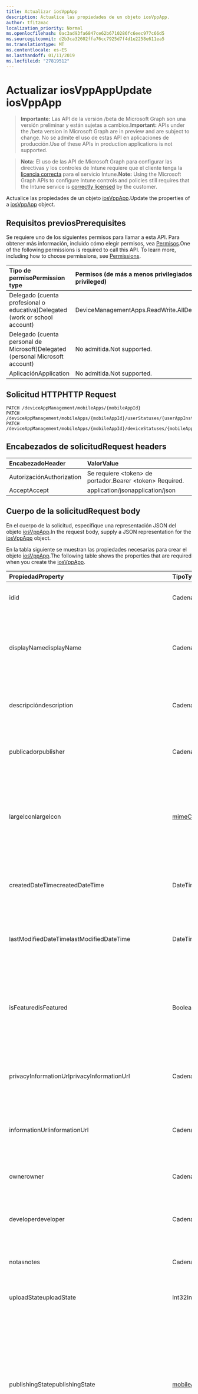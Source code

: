 ```yaml
---
title: Actualizar iosVppApp
description: Actualice las propiedades de un objeto iosVppApp.
author: tfitzmac
localization_priority: Normal
ms.openlocfilehash: 0ac3ad93fa6847ce62b6710286fc6eec977c66d5
ms.sourcegitcommit: d2b3ca32602ffa76cc7925d7f4d1e2258e611ea5
ms.translationtype: MT
ms.contentlocale: es-ES
ms.lasthandoff: 01/11/2019
ms.locfileid: "27819512"
---
```

# <a name="update-iosvppapp"></a><span data-ttu-id="1c46d-103">Actualizar iosVppApp</span><span class="sxs-lookup"><span data-stu-id="1c46d-103">Update iosVppApp</span></span>

> <span data-ttu-id="1c46d-104">**Importante:** Las API de la versión /beta de Microsoft Graph son una versión preliminar y están sujetas a cambios.</span><span class="sxs-lookup"><span data-stu-id="1c46d-104">**Important:** APIs under the /beta version in Microsoft Graph are in preview and are subject to change.</span></span> <span data-ttu-id="1c46d-105">No se admite el uso de estas API en aplicaciones de producción.</span><span class="sxs-lookup"><span data-stu-id="1c46d-105">Use of these APIs in production applications is not supported.</span></span>

> <span data-ttu-id="1c46d-106">**Nota:** El uso de las API de Microsoft Graph para configurar las directivas y los controles de Intune requiere que el cliente tenga la [licencia correcta](https://go.microsoft.com/fwlink/?linkid=839381) para el servicio Intune.</span><span class="sxs-lookup"><span data-stu-id="1c46d-106">**Note:** Using the Microsoft Graph APIs to configure Intune controls and policies still requires that the Intune service is [correctly licensed](https://go.microsoft.com/fwlink/?linkid=839381) by the customer.</span></span>

<span data-ttu-id="1c46d-107">Actualice las propiedades de un objeto [iosVppApp](../resources/intune-apps-iosvppapp.md).</span><span class="sxs-lookup"><span data-stu-id="1c46d-107">Update the properties of a [iosVppApp](../resources/intune-apps-iosvppapp.md) object.</span></span>
## <a name="prerequisites"></a><span data-ttu-id="1c46d-108">Requisitos previos</span><span class="sxs-lookup"><span data-stu-id="1c46d-108">Prerequisites</span></span>
<span data-ttu-id="1c46d-p102">Se requiere uno de los siguientes permisos para llamar a esta API. Para obtener más información, incluido cómo elegir permisos, vea [Permisos](/graph/permissions-reference).</span><span class="sxs-lookup"><span data-stu-id="1c46d-p102">One of the following permissions is required to call this API. To learn more, including how to choose permissions, see [Permissions](/graph/permissions-reference).</span></span>

|<span data-ttu-id="1c46d-111">Tipo de permiso</span><span class="sxs-lookup"><span data-stu-id="1c46d-111">Permission type</span></span>|<span data-ttu-id="1c46d-112">Permisos (de más a menos privilegiados)</span><span class="sxs-lookup"><span data-stu-id="1c46d-112">Permissions (from most to least privileged)</span></span>|
|:---|:---|
|<span data-ttu-id="1c46d-113">Delegado (cuenta profesional o educativa)</span><span class="sxs-lookup"><span data-stu-id="1c46d-113">Delegated (work or school account)</span></span>|<span data-ttu-id="1c46d-114">DeviceManagementApps.ReadWrite.All</span><span class="sxs-lookup"><span data-stu-id="1c46d-114">DeviceManagementApps.ReadWrite.All</span></span>|
|<span data-ttu-id="1c46d-115">Delegado (cuenta personal de Microsoft)</span><span class="sxs-lookup"><span data-stu-id="1c46d-115">Delegated (personal Microsoft account)</span></span>|<span data-ttu-id="1c46d-116">No admitida.</span><span class="sxs-lookup"><span data-stu-id="1c46d-116">Not supported.</span></span>|
|<span data-ttu-id="1c46d-117">Aplicación</span><span class="sxs-lookup"><span data-stu-id="1c46d-117">Application</span></span>|<span data-ttu-id="1c46d-118">No admitida.</span><span class="sxs-lookup"><span data-stu-id="1c46d-118">Not supported.</span></span>|

## <a name="http-request"></a><span data-ttu-id="1c46d-119">Solicitud HTTP</span><span class="sxs-lookup"><span data-stu-id="1c46d-119">HTTP Request</span></span>
<!-- {
  "blockType": "ignored"
}
-->
``` http
PATCH /deviceAppManagement/mobileApps/{mobileAppId}
PATCH /deviceAppManagement/mobileApps/{mobileAppId}/userStatuses/{userAppInstallStatusId}/app
PATCH /deviceAppManagement/mobileApps/{mobileAppId}/deviceStatuses/{mobileAppInstallStatusId}/app
```

## <a name="request-headers"></a><span data-ttu-id="1c46d-120">Encabezados de solicitud</span><span class="sxs-lookup"><span data-stu-id="1c46d-120">Request headers</span></span>
|<span data-ttu-id="1c46d-121">Encabezado</span><span class="sxs-lookup"><span data-stu-id="1c46d-121">Header</span></span>|<span data-ttu-id="1c46d-122">Valor</span><span class="sxs-lookup"><span data-stu-id="1c46d-122">Value</span></span>|
|:---|:---|
|<span data-ttu-id="1c46d-123">Autorización</span><span class="sxs-lookup"><span data-stu-id="1c46d-123">Authorization</span></span>|<span data-ttu-id="1c46d-124">Se requiere &lt;token&gt; de portador.</span><span class="sxs-lookup"><span data-stu-id="1c46d-124">Bearer &lt;token&gt; Required.</span></span>|
|<span data-ttu-id="1c46d-125">Accept</span><span class="sxs-lookup"><span data-stu-id="1c46d-125">Accept</span></span>|<span data-ttu-id="1c46d-126">application/json</span><span class="sxs-lookup"><span data-stu-id="1c46d-126">application/json</span></span>|

## <a name="request-body"></a><span data-ttu-id="1c46d-127">Cuerpo de la solicitud</span><span class="sxs-lookup"><span data-stu-id="1c46d-127">Request body</span></span>
<span data-ttu-id="1c46d-128">En el cuerpo de la solicitud, especifique una representación JSON del objeto [iosVppApp](../resources/intune-apps-iosvppapp.md).</span><span class="sxs-lookup"><span data-stu-id="1c46d-128">In the request body, supply a JSON representation for the [iosVppApp](../resources/intune-apps-iosvppapp.md) object.</span></span>

<span data-ttu-id="1c46d-129">En la tabla siguiente se muestran las propiedades necesarias para crear el objeto [iosVppApp](../resources/intune-apps-iosvppapp.md).</span><span class="sxs-lookup"><span data-stu-id="1c46d-129">The following table shows the properties that are required when you create the [iosVppApp](../resources/intune-apps-iosvppapp.md).</span></span>

|<span data-ttu-id="1c46d-130">Propiedad</span><span class="sxs-lookup"><span data-stu-id="1c46d-130">Property</span></span>|<span data-ttu-id="1c46d-131">Tipo</span><span class="sxs-lookup"><span data-stu-id="1c46d-131">Type</span></span>|<span data-ttu-id="1c46d-132">Descripción</span><span class="sxs-lookup"><span data-stu-id="1c46d-132">Description</span></span>|
|:---|:---|:---|
|<span data-ttu-id="1c46d-133">id</span><span class="sxs-lookup"><span data-stu-id="1c46d-133">id</span></span>|<span data-ttu-id="1c46d-134">Cadena</span><span class="sxs-lookup"><span data-stu-id="1c46d-134">String</span></span>|<span data-ttu-id="1c46d-135">Clave de la entidad.</span><span class="sxs-lookup"><span data-stu-id="1c46d-135">Key of the entity.</span></span> <span data-ttu-id="1c46d-136">Heredado de [mobileApp](../resources/intune-apps-mobileapp.md).</span><span class="sxs-lookup"><span data-stu-id="1c46d-136">Inherited from [mobileApp](../resources/intune-apps-mobileapp.md)</span></span>|
|<span data-ttu-id="1c46d-137">displayName</span><span class="sxs-lookup"><span data-stu-id="1c46d-137">displayName</span></span>|<span data-ttu-id="1c46d-138">Cadena</span><span class="sxs-lookup"><span data-stu-id="1c46d-138">String</span></span>|<span data-ttu-id="1c46d-139">Título de la aplicación importado o proporcionado por el administrador.</span><span class="sxs-lookup"><span data-stu-id="1c46d-139">The admin provided or imported title of the app.</span></span> <span data-ttu-id="1c46d-140">Heredado de [mobileApp](../resources/intune-apps-mobileapp.md).</span><span class="sxs-lookup"><span data-stu-id="1c46d-140">Inherited from [mobileApp](../resources/intune-apps-mobileapp.md)</span></span>|
|<span data-ttu-id="1c46d-141">descripción</span><span class="sxs-lookup"><span data-stu-id="1c46d-141">description</span></span>|<span data-ttu-id="1c46d-142">Cadena</span><span class="sxs-lookup"><span data-stu-id="1c46d-142">String</span></span>|<span data-ttu-id="1c46d-143">Descripción de la aplicación.</span><span class="sxs-lookup"><span data-stu-id="1c46d-143">The description of the app.</span></span> <span data-ttu-id="1c46d-144">Heredado de [mobileApp](../resources/intune-apps-mobileapp.md).</span><span class="sxs-lookup"><span data-stu-id="1c46d-144">Inherited from [mobileApp](../resources/intune-apps-mobileapp.md)</span></span>|
|<span data-ttu-id="1c46d-145">publicador</span><span class="sxs-lookup"><span data-stu-id="1c46d-145">publisher</span></span>|<span data-ttu-id="1c46d-146">Cadena</span><span class="sxs-lookup"><span data-stu-id="1c46d-146">String</span></span>|<span data-ttu-id="1c46d-147">Publicador de la aplicación.</span><span class="sxs-lookup"><span data-stu-id="1c46d-147">The publisher of the app.</span></span> <span data-ttu-id="1c46d-148">Heredado de [mobileApp](../resources/intune-apps-mobileapp.md).</span><span class="sxs-lookup"><span data-stu-id="1c46d-148">Inherited from [mobileApp](../resources/intune-apps-mobileapp.md)</span></span>|
|<span data-ttu-id="1c46d-149">largeIcon</span><span class="sxs-lookup"><span data-stu-id="1c46d-149">largeIcon</span></span>|[<span data-ttu-id="1c46d-150">mimeContent</span><span class="sxs-lookup"><span data-stu-id="1c46d-150">mimeContent</span></span>](../resources/intune-shared-mimecontent.md)|<span data-ttu-id="1c46d-151">Icono grande que se mostrará en los detalles de la aplicación y se usa para cargar el icono.</span><span class="sxs-lookup"><span data-stu-id="1c46d-151">The large icon, to be displayed in the app details and used for upload of the icon.</span></span> <span data-ttu-id="1c46d-152">Heredado de [mobileApp](../resources/intune-apps-mobileapp.md).</span><span class="sxs-lookup"><span data-stu-id="1c46d-152">Inherited from [mobileApp](../resources/intune-apps-mobileapp.md)</span></span>|
|<span data-ttu-id="1c46d-153">createdDateTime</span><span class="sxs-lookup"><span data-stu-id="1c46d-153">createdDateTime</span></span>|<span data-ttu-id="1c46d-154">DateTimeOffset</span><span class="sxs-lookup"><span data-stu-id="1c46d-154">DateTimeOffset</span></span>|<span data-ttu-id="1c46d-155">Fecha y hora de creación de la aplicación.</span><span class="sxs-lookup"><span data-stu-id="1c46d-155">The date and time the app was created.</span></span> <span data-ttu-id="1c46d-156">Heredado de [mobileApp](../resources/intune-apps-mobileapp.md).</span><span class="sxs-lookup"><span data-stu-id="1c46d-156">Inherited from [mobileApp](../resources/intune-apps-mobileapp.md)</span></span>|
|<span data-ttu-id="1c46d-157">lastModifiedDateTime</span><span class="sxs-lookup"><span data-stu-id="1c46d-157">lastModifiedDateTime</span></span>|<span data-ttu-id="1c46d-158">DateTimeOffset</span><span class="sxs-lookup"><span data-stu-id="1c46d-158">DateTimeOffset</span></span>|<span data-ttu-id="1c46d-159">Fecha y hora de la última modificación de la aplicación.</span><span class="sxs-lookup"><span data-stu-id="1c46d-159">The date and time the app was last modified.</span></span> <span data-ttu-id="1c46d-160">Heredado de [mobileApp](../resources/intune-apps-mobileapp.md).</span><span class="sxs-lookup"><span data-stu-id="1c46d-160">Inherited from [mobileApp](../resources/intune-apps-mobileapp.md)</span></span>|
|<span data-ttu-id="1c46d-161">isFeatured</span><span class="sxs-lookup"><span data-stu-id="1c46d-161">isFeatured</span></span>|<span data-ttu-id="1c46d-162">Booleano</span><span class="sxs-lookup"><span data-stu-id="1c46d-162">Boolean</span></span>|<span data-ttu-id="1c46d-163">Valor que indica si el administrador ha marcado la aplicación como destacada. Heredado de [mobileApp](../resources/intune-apps-mobileapp.md).</span><span class="sxs-lookup"><span data-stu-id="1c46d-163">The value indicating whether the app is marked as featured by the admin. Inherited from [mobileApp](../resources/intune-apps-mobileapp.md)</span></span>|
|<span data-ttu-id="1c46d-164">privacyInformationUrl</span><span class="sxs-lookup"><span data-stu-id="1c46d-164">privacyInformationUrl</span></span>|<span data-ttu-id="1c46d-165">Cadena</span><span class="sxs-lookup"><span data-stu-id="1c46d-165">String</span></span>|<span data-ttu-id="1c46d-166">La dirección URL de la declaración de privacidad.</span><span class="sxs-lookup"><span data-stu-id="1c46d-166">The privacy statement Url.</span></span> <span data-ttu-id="1c46d-167">Heredado de [mobileApp](../resources/intune-apps-mobileapp.md).</span><span class="sxs-lookup"><span data-stu-id="1c46d-167">Inherited from [mobileApp](../resources/intune-apps-mobileapp.md)</span></span>|
|<span data-ttu-id="1c46d-168">informationUrl</span><span class="sxs-lookup"><span data-stu-id="1c46d-168">informationUrl</span></span>|<span data-ttu-id="1c46d-169">Cadena</span><span class="sxs-lookup"><span data-stu-id="1c46d-169">String</span></span>|<span data-ttu-id="1c46d-170">La dirección URL para obtener más información.</span><span class="sxs-lookup"><span data-stu-id="1c46d-170">The more information Url.</span></span> <span data-ttu-id="1c46d-171">Heredado de [mobileApp](../resources/intune-apps-mobileapp.md).</span><span class="sxs-lookup"><span data-stu-id="1c46d-171">Inherited from [mobileApp](../resources/intune-apps-mobileapp.md)</span></span>|
|<span data-ttu-id="1c46d-172">owner</span><span class="sxs-lookup"><span data-stu-id="1c46d-172">owner</span></span>|<span data-ttu-id="1c46d-173">Cadena</span><span class="sxs-lookup"><span data-stu-id="1c46d-173">String</span></span>|<span data-ttu-id="1c46d-174">Propietario de la aplicación.</span><span class="sxs-lookup"><span data-stu-id="1c46d-174">The owner of the app.</span></span> <span data-ttu-id="1c46d-175">Heredado de [mobileApp](../resources/intune-apps-mobileapp.md).</span><span class="sxs-lookup"><span data-stu-id="1c46d-175">Inherited from [mobileApp](../resources/intune-apps-mobileapp.md)</span></span>|
|<span data-ttu-id="1c46d-176">developer</span><span class="sxs-lookup"><span data-stu-id="1c46d-176">developer</span></span>|<span data-ttu-id="1c46d-177">Cadena</span><span class="sxs-lookup"><span data-stu-id="1c46d-177">String</span></span>|<span data-ttu-id="1c46d-178">Desarrollador de la aplicación.</span><span class="sxs-lookup"><span data-stu-id="1c46d-178">The developer of the app.</span></span> <span data-ttu-id="1c46d-179">Heredado de [mobileApp](../resources/intune-apps-mobileapp.md).</span><span class="sxs-lookup"><span data-stu-id="1c46d-179">Inherited from [mobileApp](../resources/intune-apps-mobileapp.md)</span></span>|
|<span data-ttu-id="1c46d-180">notas</span><span class="sxs-lookup"><span data-stu-id="1c46d-180">notes</span></span>|<span data-ttu-id="1c46d-181">Cadena</span><span class="sxs-lookup"><span data-stu-id="1c46d-181">String</span></span>|<span data-ttu-id="1c46d-182">Notas de la aplicación.</span><span class="sxs-lookup"><span data-stu-id="1c46d-182">Notes for the app.</span></span> <span data-ttu-id="1c46d-183">Heredado de [mobileApp](../resources/intune-apps-mobileapp.md).</span><span class="sxs-lookup"><span data-stu-id="1c46d-183">Inherited from [mobileApp](../resources/intune-apps-mobileapp.md)</span></span>|
|<span data-ttu-id="1c46d-184">uploadState</span><span class="sxs-lookup"><span data-stu-id="1c46d-184">uploadState</span></span>|<span data-ttu-id="1c46d-185">Int32</span><span class="sxs-lookup"><span data-stu-id="1c46d-185">Int32</span></span>|<span data-ttu-id="1c46d-186">El estado de carga.</span><span class="sxs-lookup"><span data-stu-id="1c46d-186">The upload state.</span></span> <span data-ttu-id="1c46d-187">Heredado de [mobileApp](../resources/intune-apps-mobileapp.md).</span><span class="sxs-lookup"><span data-stu-id="1c46d-187">Inherited from [mobileApp](../resources/intune-apps-mobileapp.md)</span></span>|
|<span data-ttu-id="1c46d-188">publishingState</span><span class="sxs-lookup"><span data-stu-id="1c46d-188">publishingState</span></span>|[<span data-ttu-id="1c46d-189">mobileAppPublishingState</span><span class="sxs-lookup"><span data-stu-id="1c46d-189">mobileAppPublishingState</span></span>](../resources/intune-apps-mobileapppublishingstate.md)|<span data-ttu-id="1c46d-190">Estado de publicación de la aplicación.</span><span class="sxs-lookup"><span data-stu-id="1c46d-190">The publishing state for the app.</span></span> <span data-ttu-id="1c46d-191">La aplicación no puede asignarse a menos que se publique.</span><span class="sxs-lookup"><span data-stu-id="1c46d-191">The app cannot be assigned unless the app is published.</span></span> <span data-ttu-id="1c46d-192">Se hereda de [mobileApp](../resources/intune-apps-mobileapp.md).</span><span class="sxs-lookup"><span data-stu-id="1c46d-192">Inherited from [mobileApp](../resources/intune-apps-mobileapp.md).</span></span> <span data-ttu-id="1c46d-193">Los valores posibles son: `notPublished`, `processing` y `published`.</span><span class="sxs-lookup"><span data-stu-id="1c46d-193">Possible values are: `notPublished`, `processing`, `published`.</span></span>|
|<span data-ttu-id="1c46d-194">usedLicenseCount</span><span class="sxs-lookup"><span data-stu-id="1c46d-194">usedLicenseCount</span></span>|<span data-ttu-id="1c46d-195">Int32</span><span class="sxs-lookup"><span data-stu-id="1c46d-195">Int32</span></span>|<span data-ttu-id="1c46d-196">Número de licencias VPP en uso.</span><span class="sxs-lookup"><span data-stu-id="1c46d-196">The number of VPP licenses in use.</span></span>|
|<span data-ttu-id="1c46d-197">totalLicenseCount</span><span class="sxs-lookup"><span data-stu-id="1c46d-197">totalLicenseCount</span></span>|<span data-ttu-id="1c46d-198">Int32</span><span class="sxs-lookup"><span data-stu-id="1c46d-198">Int32</span></span>|<span data-ttu-id="1c46d-199">Número total de licencias VPP.</span><span class="sxs-lookup"><span data-stu-id="1c46d-199">The total number of VPP licenses.</span></span>|
|<span data-ttu-id="1c46d-200">releaseDateTime</span><span class="sxs-lookup"><span data-stu-id="1c46d-200">releaseDateTime</span></span>|<span data-ttu-id="1c46d-201">DateTimeOffset</span><span class="sxs-lookup"><span data-stu-id="1c46d-201">DateTimeOffset</span></span>|<span data-ttu-id="1c46d-202">Fecha y hora de publicación de la aplicación de VPP.</span><span class="sxs-lookup"><span data-stu-id="1c46d-202">The VPP application release date and time.</span></span>|
|<span data-ttu-id="1c46d-203">appStoreUrl</span><span class="sxs-lookup"><span data-stu-id="1c46d-203">appStoreUrl</span></span>|<span data-ttu-id="1c46d-204">Cadena</span><span class="sxs-lookup"><span data-stu-id="1c46d-204">String</span></span>|<span data-ttu-id="1c46d-205">Dirección URL de la tienda.</span><span class="sxs-lookup"><span data-stu-id="1c46d-205">The store URL.</span></span>|
|<span data-ttu-id="1c46d-206">licensingType</span><span class="sxs-lookup"><span data-stu-id="1c46d-206">licensingType</span></span>|[<span data-ttu-id="1c46d-207">vppLicensingType</span><span class="sxs-lookup"><span data-stu-id="1c46d-207">vppLicensingType</span></span>](../resources/intune-apps-vpplicensingtype.md)|<span data-ttu-id="1c46d-208">Tipo de licencia compatible.</span><span class="sxs-lookup"><span data-stu-id="1c46d-208">The supported License Type.</span></span>|
|<span data-ttu-id="1c46d-209">applicableDeviceType</span><span class="sxs-lookup"><span data-stu-id="1c46d-209">applicableDeviceType</span></span>|[<span data-ttu-id="1c46d-210">iosDeviceType</span><span class="sxs-lookup"><span data-stu-id="1c46d-210">iosDeviceType</span></span>](../resources/intune-apps-iosdevicetype.md)|<span data-ttu-id="1c46d-211">Tipo de dispositivo iOS aplicable.</span><span class="sxs-lookup"><span data-stu-id="1c46d-211">The applicable iOS Device Type.</span></span>|
|<span data-ttu-id="1c46d-212">vppTokenOrganizationName</span><span class="sxs-lookup"><span data-stu-id="1c46d-212">vppTokenOrganizationName</span></span>|<span data-ttu-id="1c46d-213">Cadena</span><span class="sxs-lookup"><span data-stu-id="1c46d-213">String</span></span>|<span data-ttu-id="1c46d-214">Organización asociada al token del Programa de Compras por Volumen de Apple</span><span class="sxs-lookup"><span data-stu-id="1c46d-214">The organization associated with the Apple Volume Purchase Program Token</span></span>|
|<span data-ttu-id="1c46d-215">vppTokenAccountType</span><span class="sxs-lookup"><span data-stu-id="1c46d-215">vppTokenAccountType</span></span>|[<span data-ttu-id="1c46d-216">vppTokenAccountType</span><span class="sxs-lookup"><span data-stu-id="1c46d-216">vppTokenAccountType</span></span>](../resources/intune-shared-vpptokenaccounttype.md)|<span data-ttu-id="1c46d-217">Tipo de programa de compras por volumen al que está asociado el token del Programa de Compras por Volumen de Apple especificado.</span><span class="sxs-lookup"><span data-stu-id="1c46d-217">The type of volume purchase program which the given Apple Volume Purchase Program Token is associated with.</span></span> <span data-ttu-id="1c46d-218">Los valores posibles son: `business` y `education`.</span><span class="sxs-lookup"><span data-stu-id="1c46d-218">Possible values are: `business`, `education`.</span></span> <span data-ttu-id="1c46d-219">Los valores posibles son: `business` y `education`.</span><span class="sxs-lookup"><span data-stu-id="1c46d-219">Possible values are: `business`, `education`.</span></span>|
|<span data-ttu-id="1c46d-220">vppTokenAppleId</span><span class="sxs-lookup"><span data-stu-id="1c46d-220">vppTokenAppleId</span></span>|<span data-ttu-id="1c46d-221">Cadena</span><span class="sxs-lookup"><span data-stu-id="1c46d-221">String</span></span>|<span data-ttu-id="1c46d-222">Identificador de Apple asociado al token del Programa de Compras por Volumen de Apple especificado.</span><span class="sxs-lookup"><span data-stu-id="1c46d-222">The Apple Id associated with the given Apple Volume Purchase Program Token.</span></span>|
|<span data-ttu-id="1c46d-223">bundleId</span><span class="sxs-lookup"><span data-stu-id="1c46d-223">bundleId</span></span>|<span data-ttu-id="1c46d-224">Cadena</span><span class="sxs-lookup"><span data-stu-id="1c46d-224">String</span></span>|<span data-ttu-id="1c46d-225">Nombre de la identidad.</span><span class="sxs-lookup"><span data-stu-id="1c46d-225">The Identity Name.</span></span>|
|<span data-ttu-id="1c46d-226">vppTokenId</span><span class="sxs-lookup"><span data-stu-id="1c46d-226">vppTokenId</span></span>|<span data-ttu-id="1c46d-227">Cadena</span><span class="sxs-lookup"><span data-stu-id="1c46d-227">String</span></span>|<span data-ttu-id="1c46d-228">Identificador del símbolo (token) VPP asociado con esta aplicación.</span><span class="sxs-lookup"><span data-stu-id="1c46d-228">Identifier of the VPP token associated with this app.</span></span>|
|<span data-ttu-id="1c46d-229">revokeLicenseActionResults</span><span class="sxs-lookup"><span data-stu-id="1c46d-229">revokeLicenseActionResults</span></span>|<span data-ttu-id="1c46d-230">colección de [iosVppAppRevokeLicensesActionResult](../resources/intune-apps-iosvppapprevokelicensesactionresult.md)</span><span class="sxs-lookup"><span data-stu-id="1c46d-230">[iosVppAppRevokeLicensesActionResult](../resources/intune-apps-iosvppapprevokelicensesactionresult.md) collection</span></span>|<span data-ttu-id="1c46d-231">Resultados de revocación acciones de licencia en esta aplicación.</span><span class="sxs-lookup"><span data-stu-id="1c46d-231">Results of revoke license actions on this app.</span></span>|



## <a name="response"></a><span data-ttu-id="1c46d-232">Respuesta</span><span class="sxs-lookup"><span data-stu-id="1c46d-232">Response</span></span>
<span data-ttu-id="1c46d-233">Si se ejecuta correctamente, este método devuelve un código de respuesta `200 OK` y un objeto [iosVppApp](../resources/intune-apps-iosvppapp.md) actualizado en el cuerpo de la respuesta.</span><span class="sxs-lookup"><span data-stu-id="1c46d-233">If successful, this method returns a `200 OK` response code and an updated [iosVppApp](../resources/intune-apps-iosvppapp.md) object in the response body.</span></span>

## <a name="example"></a><span data-ttu-id="1c46d-234">Ejemplo</span><span class="sxs-lookup"><span data-stu-id="1c46d-234">Example</span></span>
### <a name="request"></a><span data-ttu-id="1c46d-235">Solicitud</span><span class="sxs-lookup"><span data-stu-id="1c46d-235">Request</span></span>
<span data-ttu-id="1c46d-236">Aquí tiene un ejemplo de la solicitud.</span><span class="sxs-lookup"><span data-stu-id="1c46d-236">Here is an example of the request.</span></span>
``` http
PATCH https://graph.microsoft.com/beta/deviceAppManagement/mobileApps/{mobileAppId}
Content-type: application/json
Content-length: 1903

{
  "displayName": "Display Name value",
  "description": "Description value",
  "publisher": "Publisher value",
  "largeIcon": {
    "@odata.type": "microsoft.graph.mimeContent",
    "type": "Type value",
    "value": "dmFsdWU="
  },
  "lastModifiedDateTime": "2017-01-01T00:00:35.1329464-08:00",
  "isFeatured": true,
  "privacyInformationUrl": "https://example.com/privacyInformationUrl/",
  "informationUrl": "https://example.com/informationUrl/",
  "owner": "Owner value",
  "developer": "Developer value",
  "notes": "Notes value",
  "uploadState": 11,
  "publishingState": "processing",
  "usedLicenseCount": 0,
  "totalLicenseCount": 1,
  "releaseDateTime": "2017-01-01T00:01:34.7470482-08:00",
  "appStoreUrl": "https://example.com/appStoreUrl/",
  "licensingType": {
    "@odata.type": "microsoft.graph.vppLicensingType",
    "supportUserLicensing": true,
    "supportDeviceLicensing": true,
    "supportsUserLicensing": true,
    "supportsDeviceLicensing": true
  },
  "applicableDeviceType": {
    "@odata.type": "microsoft.graph.iosDeviceType",
    "iPad": true,
    "iPhoneAndIPod": true
  },
  "vppTokenOrganizationName": "Vpp Token Organization Name value",
  "vppTokenAccountType": "education",
  "vppTokenAppleId": "Vpp Token Apple Id value",
  "bundleId": "Bundle Id value",
  "vppTokenId": "Vpp Token Id value",
  "revokeLicenseActionResults": [
    {
      "@odata.type": "microsoft.graph.iosVppAppRevokeLicensesActionResult",
      "userId": "User Id value",
      "managedDeviceId": "Managed Device Id value",
      "totalLicensesCount": 2,
      "failedLicensesCount": 3,
      "actionFailureReason": "appleFailure",
      "actionName": "Action Name value",
      "actionState": "pending",
      "startDateTime": "2016-12-31T23:58:46.7156189-08:00",
      "lastUpdatedDateTime": "2017-01-01T00:00:56.8321556-08:00"
    }
  ]
}
```

### <a name="response"></a><span data-ttu-id="1c46d-237">Respuesta</span><span class="sxs-lookup"><span data-stu-id="1c46d-237">Response</span></span>
<span data-ttu-id="1c46d-p118">Aquí tiene un ejemplo de la respuesta. Nota: Puede que el objeto de respuesta que aparece aquí se trunque para abreviar. Todas las propiedades se devolverán de una llamada real.</span><span class="sxs-lookup"><span data-stu-id="1c46d-p118">Here is an example of the response. Note: The response object shown here may be truncated for brevity. All of the properties will be returned from an actual call.</span></span>
``` http
HTTP/1.1 200 OK
Content-Type: application/json
Content-Length: 2059

{
  "@odata.type": "#microsoft.graph.iosVppApp",
  "id": "a0ac9b6f-9b6f-a0ac-6f9b-aca06f9baca0",
  "displayName": "Display Name value",
  "description": "Description value",
  "publisher": "Publisher value",
  "largeIcon": {
    "@odata.type": "microsoft.graph.mimeContent",
    "type": "Type value",
    "value": "dmFsdWU="
  },
  "createdDateTime": "2017-01-01T00:02:43.5775965-08:00",
  "lastModifiedDateTime": "2017-01-01T00:00:35.1329464-08:00",
  "isFeatured": true,
  "privacyInformationUrl": "https://example.com/privacyInformationUrl/",
  "informationUrl": "https://example.com/informationUrl/",
  "owner": "Owner value",
  "developer": "Developer value",
  "notes": "Notes value",
  "uploadState": 11,
  "publishingState": "processing",
  "usedLicenseCount": 0,
  "totalLicenseCount": 1,
  "releaseDateTime": "2017-01-01T00:01:34.7470482-08:00",
  "appStoreUrl": "https://example.com/appStoreUrl/",
  "licensingType": {
    "@odata.type": "microsoft.graph.vppLicensingType",
    "supportUserLicensing": true,
    "supportDeviceLicensing": true,
    "supportsUserLicensing": true,
    "supportsDeviceLicensing": true
  },
  "applicableDeviceType": {
    "@odata.type": "microsoft.graph.iosDeviceType",
    "iPad": true,
    "iPhoneAndIPod": true
  },
  "vppTokenOrganizationName": "Vpp Token Organization Name value",
  "vppTokenAccountType": "education",
  "vppTokenAppleId": "Vpp Token Apple Id value",
  "bundleId": "Bundle Id value",
  "vppTokenId": "Vpp Token Id value",
  "revokeLicenseActionResults": [
    {
      "@odata.type": "microsoft.graph.iosVppAppRevokeLicensesActionResult",
      "userId": "User Id value",
      "managedDeviceId": "Managed Device Id value",
      "totalLicensesCount": 2,
      "failedLicensesCount": 3,
      "actionFailureReason": "appleFailure",
      "actionName": "Action Name value",
      "actionState": "pending",
      "startDateTime": "2016-12-31T23:58:46.7156189-08:00",
      "lastUpdatedDateTime": "2017-01-01T00:00:56.8321556-08:00"
    }
  ]
}
```





